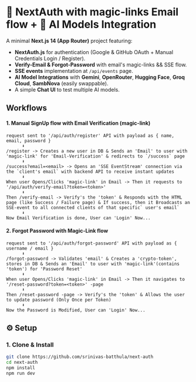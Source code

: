 # 🔐 NextAuth with **magic-links** Email flow + 🤖 AI Models Integration

A minimal **Next.js 14 (App Router)** project featuring:

- **NextAuth.js** for authentication (Google & GitHub OAuth + Manual Credentials Login / Register).
- **Verify-Email & Forgot-Password** with email's magic-links && SSE flow.
- **SSE events** implementation at `/api/events` page.
- **AI Model Integrations** with **Gemini**, **OpenRouter**, **Hugging Face**, **Groq Cloud**, **SambNova** (easily swappable).
- A simple **Chat UI** to test multiple AI models.

## Workflows

#### **1.** Manual SignUp flow with Email Verification (magic-link)

```
request sent to '/api/auth/register' API with payload as { name, email, password }
      ⬇
/register -> Creates a new user in DB & Sends an 'Email' to user with 'magic-link' for 'Email-Verification' & redirects to `/success` page
      ⬇
/success?email=<email> -> Opens an 'SSE EventStream' connection via the `client's email` with backend API to receive instant updates
      ⬇
When user Opens/Clicks 'magic-link' in Email -> Then it requests to '/api/auth/verify-email?token=<token>'
      ⬇
Then /verify-email -> Verify's the 'token' & Responds with the HTML page (like Success / Failure page) & If success, then it Broadcasts an SSE-event to all connected clients of that specific` user's email`
      ⬇
Now Email Verification is done, User can 'Login' Now...
```

#### **2.** Forgot Password with Magic-Link flow

```
request sent to '/api/auth/forgot-password' API with payload as { username / email }
      ⬇
/forgot-password -> Validates 'email' & Creates a 'crypto-token', stores in DB & Sends an 'Email' to user with 'magic-link'(contains 'token') for 'Password Reset'
      ⬇
When user Opens/Clicks 'magic-link' in Email -> Then it navigates to '/reset-password?token=<token>' -page
      ⬇
Then /reset-password -page -> Verify's the 'token' & Allows the user to update password (Only Once per Token)
      ⬇
Now the Password is Modified, User can 'Login' Now...
```

## ⚙️ Setup

### 1. Clone & Install

```bash
git clone https://github.com/srinivas-batthula/next-auth
cd next-auth
npm install
npm run dev
```
